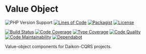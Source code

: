 # Value Object

![PHP Version Support](https://badgen.net/packagist/php/daikon/value-object?color=blue)
[![Lines of Code](https://badgen.net/codeclimate/loc/daikon-cqrs/value-object)](https://codeclimate.com/github/daikon-cqrs/value-object/code?sort=-loc)
[![Packagist](https://badgen.net/packagist/name/daikon/value-object?color=blue)](https://packagist.org/packages/daikon/value-object)
[![License](https://badgen.net/github/license/daikon-cqrs/value-object)](https://github.com/daikon-cqrs/value-object/blob/master/LICENSE)

[![Build Status](https://badgen.net/travis/daikon-cqrs/value-object?label=build)](https://travis-ci.com/daikon-cqrs/value-object)
[![Code Coverage](https://badgen.net/codecov/c/github/daikon-cqrs/value-object)](https://codecov.io/gh/daikon-cqrs/value-object)
[![Type Coverage](https://shepherd.dev/github/daikon-cqrs/value-object/coverage.svg)](https://shepherd.dev/github/daikon-cqrs/value-object)
[![Code Quality](https://img.shields.io/scrutinizer/quality/g/daikon-cqrs/value-object/master)](https://scrutinizer-ci.com/g/daikon-cqrs/value-object/?branch=master)
[![Code Maintainability](https://badgen.net/codeclimate/maintainability/daikon-cqrs/value-object)](https://codeclimate.com/github/daikon-cqrs/value-object)
[![Dependabot](https://badgen.net/github/dependabot/daikon-cqrs/value-object)](https://github.com/daikon-cqrs/value-object/network/updates)

Value-object components for Daikon-CQRS projects.
